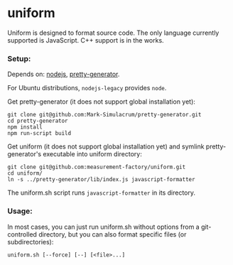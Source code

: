 # uniform

Uniform is designed to format source code.
The only language currently supported is JavaScript.
C++ support is in the works.

### Setup:

Depends on: [nodejs](http://nodejs.org), [pretty-generator](https://github.com/Mark-Simulacrum/pretty-generator).

For Ubuntu distributions, `nodejs-legacy` provides `node`.

Get pretty-generator (it does not support global installation yet):
```
git clone git@github.com:Mark-Simulacrum/pretty-generator.git
cd pretty-generator
npm install
npm run-script build
```

Get uniform (it does not support global installation yet) and
symlink pretty-generator's executable into uniform directory:
```
git clone git@github.com:measurement-factory/uniform.git
cd uniform/
ln -s ../pretty-generator/lib/index.js javascript-formatter
```
The uniform.sh script runs `javascript-formatter` in its directory.

### Usage:

In most cases, you can just run uniform.sh without options
from a git-controlled directory, but you can also format specific files
(or subdirectories):
```
uniform.sh [--force] [--] [<file>...]
```
